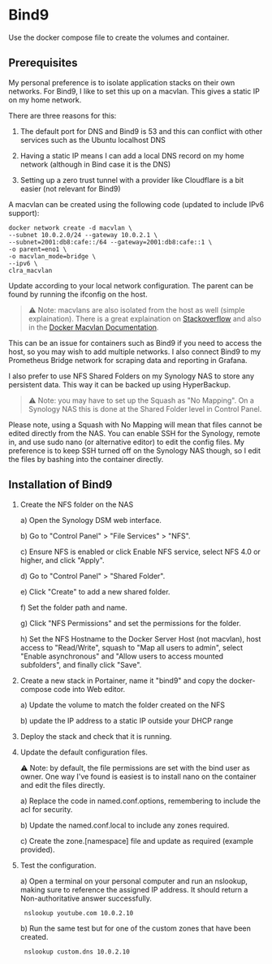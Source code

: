 # Bind9

Use the docker compose file to create the volumes and container.

## Prerequisites

My personal preference is to isolate application stacks on their own networks.
For Bind9, I like to set this up on a macvlan. This gives a static IP on my home network.

There are three reasons for this:

1) The default port for DNS and Bind9 is 53 and this can conflict with other services such as the Ubuntu localhost DNS

2) Having a static IP means I can add a local DNS record on my home network (although in Bind case it is the DNS)

3) Setting up a zero trust tunnel with a provider like Cloudflare is a bit easier (not relevant for Bind9)

A macvlan can be created using the following code (updated to include IPv6 support):

```
docker network create -d macvlan \
--subnet 10.0.2.0/24 --gateway 10.0.2.1 \
--subnet=2001:db8:cafe::/64 --gateway=2001:db8:cafe::1 \
-o parent=eno1 \
-o macvlan_mode=bridge \
--ipv6 \
clra_macvlan
```

Update according to your local network configuration. 
The parent can be found by running the ifconfig on the host.

> :warning: Note: macvlans are also isolated from the host as well (simple explaination). 
There is a great explaination on 
<a href="https://stackoverflow.com/questions/49600665/docker-macvlan-network-inside-container-is-not-reaching-to-its-own-host">Stackoverflow</a>
and also in the 
<a href="https://docs.docker.com/v17.09/engine/userguide/networking/get-started-macvlan/" rel="noreferrer" title="Docker Macvlan Documentation">Docker Macvlan Documentation</a>.

This can be an issue for containers such as Bind9 if you need to access the host, so you may wish to add multiple networks.
I also connect Bind9 to my Prometheus Bridge network for scraping data and reporting in Grafana.

I also prefer to use NFS Shared Folders on my Synology NAS to store any persistent data. This way it can be backed up using HyperBackup.

> :warning: Note: you may have to set up the Squash as "No Mapping".
On a Synology NAS this is done at the Shared Folder level in Control Panel.

Please note, using a Squash with No Mapping will mean that files cannot be edited directly from the NAS. 
You can enable SSH for the Synology, remote in, and use sudo nano (or alternative editor) to edit the config files.
My preference is to keep SSH turned off on the Synology NAS though, so I edit the files by bashing into the container directly.

## Installation of Bind9

1) Create the NFS folder on the NAS

	a) Open the Synology DSM web interface.
	
	b) Go to "Control Panel" > "File Services" > "NFS".
	
	c) Ensure NFS is enabled or click Enable NFS service, select NFS 4.0 or higher, and click "Apply".
	
	d) Go to "Control Panel" > "Shared Folder".
	
	e) Click "Create" to add a new shared folder.
	
	f) Set the folder path and name.
	
	g) Click "NFS Permissions" and set the permissions for the folder.
	
	h) Set the NFS Hostname to the Docker Server Host (not macvlan), host access to "Read/Write", squash to "Map all users to admin", select "Enable asynchronous" and "Allow users to access mounted subfolders", and finally click "Save".

2) Create a new stack in Portainer, name it "bind9" and copy the docker-compose code into Web editor.

	a) Update the volume to match the folder created on the NFS
	
	b) update the IP address to a static IP outside your DHCP range

3) Deploy the stack and check that it is running.

4) Update the default configuration files.

	:warning: Note: by default, the file permissions are set with the bind user as owner.
	One way I've found is easiest is to install nano on the container and edit the files directly.
	
	a) Replace the code in named.conf.options, remembering to include the acl for security.
	
	b) Update the named.conf.local to include any zones required.
	
	c) Create the zone.[namespace] file and update as required (example provided).

5) Test the configuration.

	a) Open a terminal on your personal computer and run an nslookup, making sure to reference the assigned IP address.
	It should return a Non-authoritative answer successfully.

	```
	 nslookup youtube.com 10.0.2.10
	 ```

	 b) Run the same test but for one of the custom zones that have been created.
	
	```
	 nslookup custom.dns 10.0.2.10
	 ```